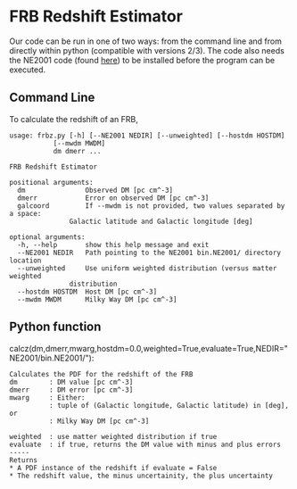 # FRB Redshift Estimator

Our code can be run in one of two ways: from the command line and from directly within python (compatible with versions 2/3). The code also needs the NE2001 code (found [here](https://www.nrl.navy.mil/rsd/RORF/ne2001/)) to be installed before the program can be executed.

## Command Line

To calculate the redshift of an FRB, 

	usage: frbz.py [-h] [--NE2001 NEDIR] [--unweighted] [--hostdm HOSTDM]
		       [--mwdm MWDM]
		       dm dmerr ...

	FRB Redshift Estimator

	positional arguments:
	  dm               Observed DM [pc cm^-3]
	  dmerr            Error on observed DM [pc cm^-3]
	  galcoord         If --mwdm is not provided, two values separated by a space:
		           Galactic latitude and Galactic longitude [deg]

	optional arguments:
	  -h, --help       show this help message and exit
	  --NE2001 NEDIR   Path pointing to the NE2001 bin.NE2001/ directory location
	  --unweighted     Use uniform weighted distribution (versus matter weighted
		           distribution
	  --hostdm HOSTDM  Host DM [pc cm^-3]
	  --mwdm MWDM      Milky Way DM [pc cm^-3]

## Python function

calcz(dm,dmerr,mwarg,hostdm=0.0,weighted=True,evaluate=True,NEDIR=\"NE2001/bin.NE2001/\"):

    Calculates the PDF for the redshift of the FRB
    dm        : DM value [pc cm^-3]
    dmerr     : DM error [pc cm^-3]
    mwarg     : Either:
              : tuple of (Galactic longitude, Galactic latitude) in [deg], or
              : Milky Way DM [pc cm^-3]

    weighted  : use matter weighted distribution if true
    evaluate  : if true, returns the DM value with minus and plus errors
    -----
    Returns
    * A PDF instance of the redshift if evaluate = False
    * The redshift value, the minus uncertainity, the plus uncertainty
    
